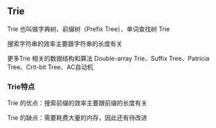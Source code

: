 ## Trie

Trie 也叫做字典树、前缀树（Prefix Tree）、单词查找树 Trie 

搜索字符串的效率主要跟字符串的长度有关 

更多Trie 相关的数据结构和算法 Double-array Trie、Suffix Tree、Patricia Tree、Crit-bit Tree、AC自动机

### Trie特点

Trie 的优点：搜索前缀的效率主要跟前缀的长度有关

Trie 的缺点：需要耗费大量的内存，因此还有待改进